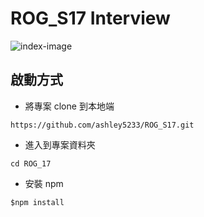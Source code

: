 # ROG_S17 Interview

![index-image](https://i.imgur.com/3LfPrDp.png)

## 啟動方式

- 將專案 clone 到本地端

```
https://github.com/ashley5233/ROG_S17.git
```

- 進入到專案資料夾

```
cd ROG_17
```

- 安裝 npm

```
$npm install
```
